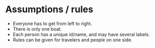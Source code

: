 # Assumptions / rules
 - Everyone has to get from left to right. 
 - There is only one boat. 
 - Each person has a unique id/name, and may have several labels.
 - Rules can be given for travelers and people on one side.